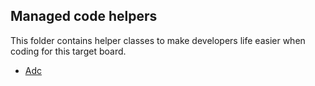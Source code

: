 ## Managed code helpers

This folder contains helper classes to make developers life easier when coding for this target board.

* [Adc](STM32F429I_DISCOVERY.Adc.cs)
